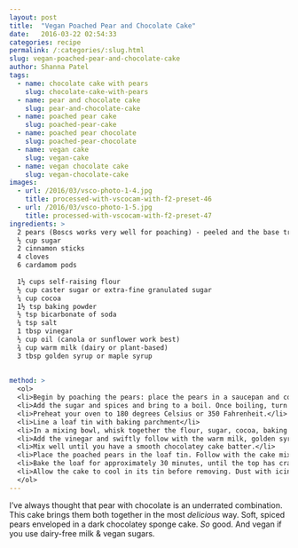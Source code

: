```yaml
---
layout: post
title:  "Vegan Poached Pear and Chocolate Cake"
date:   2016-03-22 02:54:33
categories: recipe
permalink: /:categories/:slug.html
slug: vegan-poached-pear-and-chocolate-cake
author: Shanna Patel
tags: 
  - name: chocolate cake with pears
    slug: chocolate-cake-with-pears
  - name: pear and chocolate cake
    slug: pear-and-chocolate-cake
  - name: poached pear cake
    slug: poached-pear-cake
  - name: poached pear chocolate
    slug: poached-pear-chocolate
  - name: vegan cake
    slug: vegan-cake
  - name: vegan chocolate cake
    slug: vegan-chocolate-cake
images: 
  - url: /2016/03/vsco-photo-1-4.jpg
    title: processed-with-vscocam-with-f2-preset-46
  - url: /2016/03/vsco-photo-1-5.jpg
    title: processed-with-vscocam-with-f2-preset-47
ingredients: >
  2 pears (Boscs works very well for poaching) - peeled and the base trimmed to allow them to stand upright
  ½ cup sugar
  2 cinnamon sticks
  4 cloves
  6 cardamom pods
  
  1½ cups self-raising flour
  ½ cup caster sugar or extra-fine granulated sugar
  ¼ cup cocoa
  1½ tsp baking powder
  ½ tsp bicarbonate of soda
  ¼ tsp salt
  1 tbsp vinegar 
  ½ cup oil (canola or sunflower work best)
  ¾ cup warm milk (dairy or plant-based)
  3 tbsp golden syrup or maple syrup
  
  
method: >
  <ol>
  <li>Begin by poaching the pears: place the pears in a saucepan and cover with water.</li>
  <li>Add the sugar and spices and bring to a boil. Once boiling, turn the heat down and let the pears simmer for 25 minutes. Remove them from the liquid, and let them cool.</li>
  <li>Preheat your oven to 180 degrees Celsius or 350 Fahrenheit.</li>
  <li>Line a loaf tin with baking parchment</li>
  <li>In a mixing bowl, whisk together the flour, sugar, cocoa, baking powder, baking soda and salt.</li>
  <li>Add the vinegar and swiftly follow with the warm milk, golden syrup and oil.</li>
  <li>Mix well until you have a smooth chocolatey cake batter.</li>
  <li>Place the poached pears in the loaf tin. Follow with the cake mixture.</li>
  <li>Bake the loaf for approximately 30 minutes, until the top has cracked slightly and bounces back if gently pressed. (A skewer test in this situation isn't wise because the pears are at the very centre of the cake)</li>
  <li>Allow the cake to cool in its tin before removing. Dust with icing (powdered) sugar before serving.</li>
  </ol>
---
```

<p>I’ve always thought that pear with chocolate is an underrated combination. This cake brings them both together in the most <em>delicious</em> way. Soft, spiced pears enveloped in a dark chocolatey sponge cake. <em>So</em> good. And vegan if you use dairy-free milk &amp; vegan sugars.</p>

